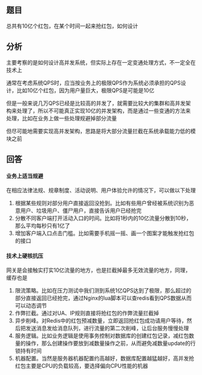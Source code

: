 ## 题目
总共有10亿个红包，在某个时间一起来抢红包，如何设计

## 分析
主要考察的是如何设计高并发系统，但实际上存在一定变通处理方式，不一定全在技术上

通常在考虑系统QPS时，应当按业务上的极限QPS作为系统必须承担的QPS设计，比如10亿个红包，因为用户量巨大，极限QPS是可能是10亿

但是一般来说几万QPS已经是比较高的并发了，就需要比较大的集群和高并发架构来处理了，所以不可能真正实现10亿的并发架构，而是通过一些变通的方法来处理，比如在业务上做一些处理规避掉部分流量

但尽可能地需要实现高并发架构，思路是将大部分流量拦截在系统承载能力低的模块之前

## 回答
#### 业务上适当规避
在相应法律法规、规章制度、活动说明、用户体验允许的情况下，可以做以下处理

1. 根据某些规则对部分用户直接返回没抢到。比如有些用户曾经被系统识别为恶意用户、垃圾用户、僵尸用户，直接告诉用户已经抢完
2. 分散不同客户端打开活动入口的时间。比如将1秒内的10亿流量分散到10秒，那么平均每秒只有1亿了
3. 增加客户端入口点击门槛。比如需要手机摇一摇、画一个图案才能触发抢红包的接口

#### 技术上硬核抗压
网关是会接触实打实10亿流量的地方，也是拦截掉最多无效流量的地方，同理，缓存也是

1. 限流策略。比如在压力测试中我们测到系统1亿QPS达到了极限，那么超过的部分直接返回已经抢完，通过Nginx的lua脚本可以查redis看到QPS数据从而可以动态调节
2. 作弊拦截。通过对UA、IP规则直接将抢红包的作弊流量拦截掉
3. 异步削峰。对Redis中的红包预减数量，立即返回抢红包成功请用户等待，然后把发送消息发给消息队列，进行流量的第二次削峰，让后台服务慢慢处理
4. 服务逻辑。比如业务逻辑是使用事务控制对数据库的创建红包记录，减红包数量的操作，那么创建操作要放到减数量操作之前，从而避免减数量update的行锁持有时间
5. 机器配置。当然是服务器机器配置约高越好，数据库配置越猛越好，高并发抢红包主要是CPU的负载较高，要选择偏向CPU性能的机器

